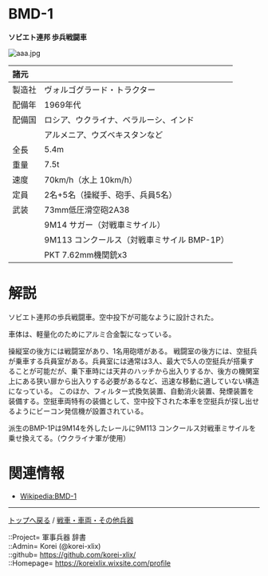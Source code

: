 # BMD-1
**ソビエト連邦 歩兵戦闘車**

![aaa.jpg](https://bn02pap001files.storage.live.com/y4m4hHNXcCxTFLc1QU_ndF34kELBS2myMG1E0OCoM-ddV9XJlCyQZGKqdZP1jphUiVhrCn3C68ZcdkjM243ebxZc1e-eOLu_BKysyraHhy6nBnBnQJk26AUkfoJNHv9mexIkq5yHsB_I92eDfkkxcqWMMUDOltLnU6PlYc1U4hdKetrD8ELK9TlwOvSaMXbR4HL?width=640&height=427&cropmode=none)  
  


|諸元  |  |
|:--|:--|
|製造社  |ヴォルゴグラード・トラクター  |
|配備年  |1969年代  |
|配備国  |ロシア、ウクライナ、ベラルーシ、インド  |
|        |アルメニア、ウズベキスタンなど  |
|全長    |5.4m  |
|重量    |7.5t  |
|速度    |70km/h（水上 10km/h）  |
|定員    |2名+5名（操縦手、砲手、兵員5名）  |
|武装    |73mm低圧滑空砲2A38  |
|        |9M14 サガー（対戦車ミサイル）  |
|        |9M113 コンクールス（対戦車ミサイル BMP-1P）  |
|        |PKT 7.62mm機関銃x3  |


# 解説
ソビエト連邦の歩兵戦闘車。空中投下が可能なように設計された。  
  
車体は、軽量化のためにアルミ合金製になっている。  

操縦室の後方には戦闘室があり、1名用砲塔がある。
戦闘室の後方には、空挺兵が乗車する兵員室がある。兵員室には通常は3人、最大で5人の空挺兵が搭乗することが可能だが、乗下車時には天井のハッチから出入りするか、後方の機関室上にある狭い扉から出入りする必要があるなど、迅速な移動に適していない構造になっている。
このほか、フィルター式換気装置、自動消火装置、発煙装置を装備する。空挺車両特有の装備として、空中投下された本車を空挺兵が探し出せるようにビーコン発信機が設置されている。  
  
派生のBMP-1Pは9M14を外したレールに9M113 コンクールス対戦車ミサイルを乗せ換えてる。（ウクライナ軍が使用）  



# 関連情報
* [Wikipedia:BMD-1](https://ja.wikipedia.org/wiki/BMD-1)


***
[トップへ戻る](/readme.md) / [戦車・車両・その他兵器](/ground/readme.md)  
  
::Project= 軍事兵器 辞書  
::Admin= Korei (@korei-xlix)  
::github= https://github.com/korei-xlix/  
::Homepage= https://koreixlix.wixsite.com/profile  
